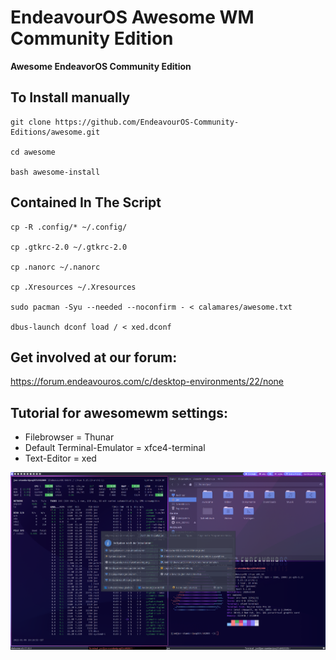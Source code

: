 # EndeavourOS Awesome WM Community Edition

**Awesome EndeavorOS Community Edition**


## To Install manually

    git clone https://github.com/EndeavourOS-Community-Editions/awesome.git

    cd awesome

    bash awesome-install
   
## Contained In The Script
    cp -R .config/* ~/.config/
        
    cp .gtkrc-2.0 ~/.gtkrc-2.0
    
    cp .nanorc ~/.nanorc
    
    cp .Xresources ~/.Xresources
  
    sudo pacman -Syu --needed --noconfirm - < calamares/awesome.txt
    
    dbus-launch dconf load / < xed.dconf
    
## Get involved at our forum:
https://forum.endeavouros.com/c/desktop-environments/22/none

## Tutorial for awesomewm settings:
- Filebrowser = Thunar
- Default Terminal-Emulator = xfce4-terminal
- Text-Editor = xed


![awesome](https://raw.githubusercontent.com/EndeavourOS-Community-Editions/awesome/master/awesome-screenshot.png)
